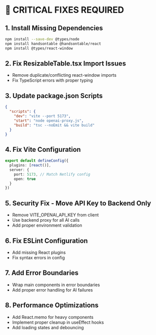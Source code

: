 # 🚨 CRITICAL FIXES REQUIRED

## 1. Install Missing Dependencies
```bash
npm install --save-dev @types/node
npm install handsontable @handsontable/react
npm install @types/react-window
```

## 2. Fix ResizableTable.tsx Import Issues
- Remove duplicate/conflicting react-window imports
- Fix TypeScript errors with proper typing

## 3. Update package.json Scripts
```json
{
  "scripts": {
    "dev": "vite --port 5173",
    "start": "node openai-proxy.js",
    "build": "tsc --noEmit && vite build"
  }
}
```

## 4. Fix Vite Configuration
```typescript
export default defineConfig({
  plugins: [react()],
  server: {
    port: 5173, // Match Netlify config
    open: true
  }
})
```

## 5. Security Fix - Move API Key to Backend Only
- Remove VITE_OPENAI_API_KEY from client
- Use backend proxy for all AI calls
- Add proper environment validation

## 6. Fix ESLint Configuration
- Add missing React plugins
- Fix syntax errors in config

## 7. Add Error Boundaries
- Wrap main components in error boundaries
- Add proper error handling for AI failures

## 8. Performance Optimizations
- Add React.memo for heavy components
- Implement proper cleanup in useEffect hooks
- Add loading states and debouncing